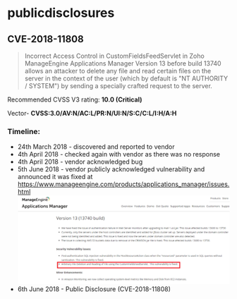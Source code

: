 # publicdisclosures

## CVE-2018-11808
> Incorrect Access Control in CustomFieldsFeedServlet in Zoho ManageEngine Applications Manager Version 13 before build 13740 allows an attacker to delete any file and read certain files on the server in the context of the user (which by default is "NT AUTHORITY / SYSTEM") by sending a specially crafted request to the server.

Recommended CVSS V3 rating: **10.0 (Critical)**

Vector- **CVSS:3.0/AV:N/AC:L/PR:N/UI:N/S:C/C:L/I:H/A:H**

### Timeline:
  * 24th March 2018 - discovered and reported to vendor 
  * 4th April 2018 - checked again with vendor as there was no response
  * 4th April 2018 - vendor acknowledged bug
  * 5th June 2018 - vendor publicly acknowledged vulnerability and announced it was fixed at https://www.manageengine.com/products/applications_manager/issues.html
![alt text](https://raw.githubusercontent.com/kactrosN/publicdisclosures/master/2018_11808_acknowledge.png "CVE-2018-11808")
  * 6th June 2018 - Public Disclosure (CVE-2018-11808)

